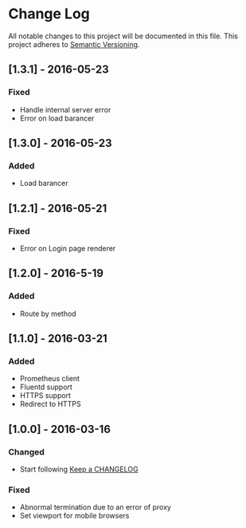# Change Log
All notable changes to this project will be documented in this file.
This project adheres to [Semantic Versioning](http://semver.org/).

## [1.3.1] - 2016-05-23
### Fixed
- Handle internal server error
- Error on load barancer

## [1.3.0] - 2016-05-23
### Added
- Load barancer

## [1.2.1] - 2016-05-21
### Fixed
- Error on Login page renderer

## [1.2.0] - 2016-5-19
### Added
- Route by method

## [1.1.0] - 2016-03-21
### Added
- Prometheus client
- Fluentd support
- HTTPS support
- Redirect to HTTPS

## [1.0.0] - 2016-03-16
### Changed
- Start following [Keep a CHANGELOG](http://keepachangelog.com/)

### Fixed
- Abnormal termination due to an error of proxy
- Set viewport for mobile browsers
